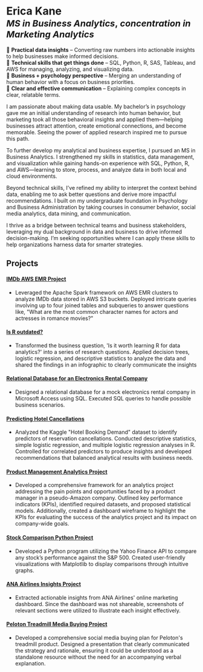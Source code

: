# Erica Kane </br> $^{MS\ in\ Business\ Analytics,\ concentration\ in\ Marketing\ Analytics}$

🔹 **Practical data insights** – Converting raw numbers into actionable insights to help businesses make informed decisions.  
🔹 **Technical skills that get things done** – SQL, Python, R, SAS, Tableau, and AWS for managing, analyzing, and visualizing data.  
🔹 **Business + psychology perspective** – Merging an understanding of human behavior with a focus on business priorities.  
🔹 **Clear and effective communication** – Explaining complex concepts in clear, relatable terms.

I am passionate about making data usable. My bachelor’s in psychology gave me an initial understanding of research into human behavior, but marketing took all those behavioral insights and applied them—helping businesses attract attention, create emotional connections, and become memorable. Seeing the power of applied research inspired me to pursue this path.

To further develop my analytical and business expertise, I pursued an MS in Business Analytics. I strengthened my skills in statistics, data management, and visualization while gaining hands-on experience with SQL, Python, R, and AWS—learning to store, process, and analyze data in both local and cloud environments.

Beyond technical skills, I’ve refined my ability to interpret the context behind data, enabling me to ask better questions and derive more impactful recommendations. I built on my undergraduate foundation in Psychology and Business Administration by taking courses in consumer behavior, social media analytics, data mining, and communication.

I thrive as a bridge between technical teams and business stakeholders, leveraging my dual background in data and business to drive informed decision-making. I’m seeking opportunities where I can apply these skills to help organizations harness data for smarter strategies.


## Projects 

#### [IMDb AWS EMR Project](https://github.com/EricajKane/ericajkane.github.io/tree/main/IMDb%20AWS%20EMR%20Project) 
* Leveraged the Apache Spark framework on AWS EMR clusters to analyze IMDb data stored in AWS S3 buckets. Deployed intricate queries involving up to four joined tables and subqueries to answer questions like, "What are the most common character names for actors and actresses in romance movies?"


#### [Is R outdated?](https://github.com/EricajKane/ericajkane.github.io/tree/main/Is%20R%20outdated%3F)
* Transformed the business question, 'Is it worth learning R for data analytics?' into a series of research questions. Applied decision trees, logistic regression, and descriptive statistics to analyze the data and shared the findings in an infographic to clearly communicate the insights


#### [Relational Database for an Electronics Rental Company](https://github.com/EricajKane/ericajkane.github.io/tree/main/Relational%20Database%20for%20an%20Electronics%20Rental%20Company) 
* Designed a relational database for a mock electronics rental company in Microsoft Access using SQL. Executed SQL queries to handle possible business scenarios.


#### [Predicting Hotel Cancellations](https://github.com/EricajKane/ericajkane.github.io/tree/main/Predicting%20Hotel%20Cancellations)
* Analyzed the Kaggle "Hotel Booking Demand" dataset to identify predictors of reservation cancellations. Conducted descriptive statistics, simple logistic regression, and multiple logistic regression analyses in R. Controlled for correlated predictors to produce insights and developed recommendations that balanced analytical results with business needs.


#### [Product Management Analytics Project](https://github.com/EricajKane/ericajkane.github.io/tree/main/Product%20Management%20Analytics%20Project)
* Developed a comprehensive framework for an analytics project addressing the pain points and opportunities faced by a product manager in a pseudo-Amazon company. Outlined key performance indicators (KPIs), identified required datasets, and proposed statistical models. Additionally, created a dashboard wireframe to highlight the KPIs for evaluating the success of the analytics project and its impact on company-wide goals.


#### [Stock Comparison Python Project](https://github.com/EricajKane/ericajkane.github.io/tree/main/Stock%20Comparison%20in%20Python)
* Developed a Python program utilizing the Yahoo Finance API to compare any stock’s performance against the S&P 500. Created user-friendly visualizations with Matplotlib to display comparisons through intuitive graphs.


#### [ANA Airlines Insights Project](https://github.com/EricajKane/ericajkane.github.io/tree/main/ANA%20Airlines%20Dashboard%20Insights) 
* Extracted actionable insights from ANA Airlines' online marketing dashboard. Since the dashboard was not shareable, screenshots of relevant sections were utilized to illustrate each insight effectively.


#### [Peloton Treadmill Media Buying Project](https://github.com/EricajKane/ericajkane.github.io/tree/main/Peloton%20Treadmill%20Media%20Plan) 
* Developed a comprehensive social media buying plan for Peloton's treadmill product. Designed a presentation that clearly communicated the strategy and rationale, ensuring it could be understood as a standalone resource without the need for an accompanying verbal explanation.
